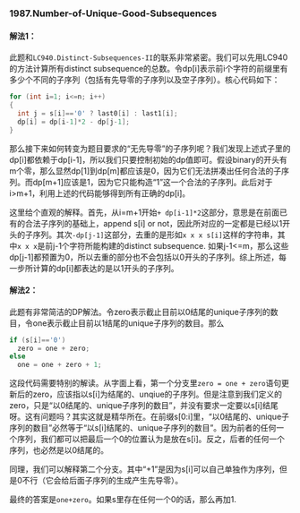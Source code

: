 ### 1987.Number-of-Unique-Good-Subsequences

#### 解法1：
此题和```LC940.Distinct-Subsequences-II```的联系非常紧密。我们可以先用LC940的方法计算所有distinct subsequence的总数。令dp[i]表示前i个字符的前缀里有多少个不同的子序列（包括有先导零的子序列以及空子序列）。核心代码如下：
```cpp
for (int i=1; i<=n; i++)
{
  int j = s[i]=='0' ? last0[i] : last1[i];
  dp[i] = dp[i-1]*2 - dp[j-1];
}
```
那么接下来如何转变为题目要求的“无先导零”的子序列呢？我们发现上述式子里的dp[i]都依赖于dp[i-1]，所以我们只要控制初始的dp值即可。假设binary的开头有m个零，那么显然dp[1]到dp[m]都应该是0，因为它们无法拼凑出任何合法的子序列。而dp[m+1]应该是1，因为它只能构造“1”这一个合法的子序列。此后对于i>m+1，利用上述的代码能够得到所有正确的dp[i]。

这里给个直观的解释。首先，从i=m+1开始```+ dp[i-1]*2```这部分，意思是在前面已有的合法子序列的基础上，append s[i] or not，因此所对应的一定都是已经以1开头的子序列。其次```-dp[j-1]```这部分，去重的是形如```x x x s[i]```这样的字符串，其中```x x x```是前j-1个字符所能构建的distinct subsequence. 如果j-1<=m，那么这些dp[j-1]都预置为0，所以去重的部分也不会包括以0开头的子序列。综上所述，每一步所计算的dp[i]都表达的是以1开头的子序列。

#### 解法2：
此题有非常简洁的DP解法。令zero表示截止目前以0结尾的unique子序列的数目，令one表示截止目前以1结尾的unique子序列的数目。那么
```cpp
if (s[i]=='0')
  zero = one + zero;
else
  one = one + zero + 1;
```
这段代码需要特别的解读。从字面上看，第一个分支里`zero = one + zero`语句更新后的zero，应该指以s[i]为结尾的、unqiue的子序列。但是注意到我们定义的zero，只是“以0结尾的、unique子序列的数目”，并没有要求一定要以s[i]结尾呀。这有问题吗？其实这就是精华所在。在前缀s[0:i]里，“以0结尾的、unique子序列的数目”必然等于“以s[i]结尾的、unique子序列的数目”。因为前者的任何一个序列，我们都可以把最后一个0的位置认为是放在s[i]。反之，后者的任何一个序列，也必然是以0结尾的。

同理，我们可以解释第二个分支。其中“+1”是因为s[i]可以自己单独作为序列，但是0不行（它会给后面子序列的生成产生先导零）。

最终的答案是`one+zero`。如果s里存在任何一个0的话，那么再加1.
